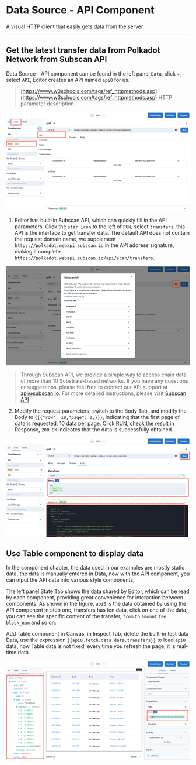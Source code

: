 # Data Source - API Component

A visual HTTP client that easily gets data from the server.

---

## Get the latest transfer data from Polkadot Network from Subscan API

Data Source - API component can be found in the left panel `Data`, click +, select `API`, Editor creates an API named `api0` for us.

>[https://www.w3schools.com/tags/ref_httpmethods.asp](https://www.w3schools.com/tags/ref_httpmethods.asp) HTTP parameter description.

![Component api](../assets/images/data-api.png)

1. Editor has built-in Subscan API, which can quickly fill in the API parameters. Click the `star icon` to the left of `RUN`, select `transfers`, this API is the interface to get transfer data. The default API does not contain the request domain name, we supplement `https://polkadot.webapi.subscan.io` in the API address signature, making it complete `https://polkadot.webapi.subscan.io/api/scan/transfers`.

![Component api](../assets/images/data-api-01.png)

> Through Subscan API, we provide a simple way to access chain data of more than 10 Substrate-based networks.
> If you have any questions or suggestions, please feel free to contact our API support at api@subscan.io.
> For more detailed instructions, please visit [Subscan API](https://support.subscan.io/#introduction)

2. Modify the request parameters, switch to the Body Tab, and modify the Body to `{{{"row": 10,"page": 0,}}}`, indicating that the first page of data is requested, 10 data per page. Click RUN, check the result in Response, `200 OK` indicates that the data is successfully obtained.

![Component api](../assets/images/data-api-02.png)

## Use Table component to display data

In the component chapter, the data used in our examples are mostly static data, the data is manually entered in Data, now with the API component, you can input the API data into various style components,

The left panel State Tab shows the data shared by Editor, which can be read by each component, providing great convenience for interaction between components. As shown in the figure, `api0` is the data obtained by using the API component in step one, transfers has ten data, click on one of the data, you can see the specific content of the transfer, `from` `to` `amount` `fee` `block_num` and so on.

Add Table component in Canvas, in Inspect Tab, delete the built-in test data Data, use the expression `{{api0.fetch.data.data.transfers}}` to load `api0` data, now Table data is not fixed, every time you refresh the page, it is real-time data.

![Component api](../assets/images/data-api-03.png)
